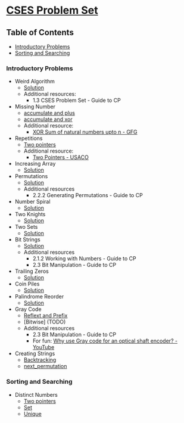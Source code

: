 <!-- omit from toc -->
# [CSES Problem Set](https://cses.fi/problemset/list/)

<!-- omit from toc -->
## Table of Contents 
- [Introductory Problems](#introductory-problems)
- [Sorting and Searching](#sorting-and-searching)


### Introductory Problems
- Weird Algorithm
  - [Solution](/src/Weird_Algorithm.cpp)
  - Additional resources:
    - 1.3 CSES Problem Set - Guide to CP
- Missing Number
  - [accumulate and plus](/src/Missing_Number_plus.cpp)
  - [accumulate and xor](/src/Missing_Number_xor.cpp)
  - Additional resource:
    - [XOR Sum of natural numbers upto n - GFG](https://www.geeksforgeeks.org/calculate-xor-1-n/)
- Repetitions
  - [Two pointers](/src/Repetitions_two_pointers.cpp)
  - Additional resource:
    - [Two Pointers - USACO](https://usaco.guide/silver/two-pointers?lang=cpp)
- Increasing Array
  - [Solution](/src/Increasing_Array.cpp)
- Permutations
  - [Solution](/src/Permutations.cpp)
  - Additional resources
    - 2.2.2 Generating Permutations - Guide to CP
- Number Spiral
  - [Solution](/src/Number_Spiral.cpp)
- Two Knights
  - [Solution](/src/Two_Knights.cpp)
- Two Sets
  - [Solution](/src/Two_Sets.cpp)
- Bit Strings
  - [Solution](/src/Bit_Strings.cpp)
  - Additional resources
    - 2.1.2 Working with Numbers - Guide to CP
    - 2.3 Bit Manipulation - Guide to CP
- Trailing Zeros
  - [Solution](/src/Trailing_Zeros.cpp)
- Coin Piles
  - [Solution](/src/Trailing_Zeros.cpp)
- Palindrome Reorder
  - [Solution](/src/Palindrome_Reorder.cpp)
- Gray Code
  - [Reflext and Prefix](/src/Gray_Code_reflect_and_prefix.cpp)
  - [Bitwise] (TODO)
  - Additional resources
    - 2.3 Bit Manipulation - Guide to CP
    - For fun: [Why use Gray code for an optical shaft encoder? - YouTube](https://youtu.be/W730NOJYXAI)
- Creating Strings
  - [Backtracking](/src/Creating_Strings_backtracking.cpp)
  - [next_permutation](/src/Creating_Strings_next_permutation.cpp)

### Sorting and Searching
- Distinct Numbers
  - [Two pointers](/src/Distinct_Numbers_two_pointers.cpp)
  - [Set](/src/Distinct_Numbers_set.cpp)
  - [Unique](/src/Distinct_Numbers_unique.cpp)